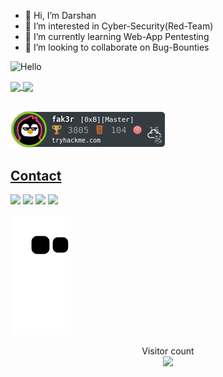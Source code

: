 - 👋 Hi, I’m Darshan 
- 👀 I’m interested in Cyber-Security(Red-Team)
- 🌱 I’m currently learning Web-App Pentesting
- 💞️ I’m looking to collaborate on Bug-Bounties 


![Hello](https://media0.giphy.com/media/3otPorWLQJq5GmHRtu/giphy.gif)

<div>
  <a href="https://github.com/darshannn10">
   <img align="center" height="170" src="https://github-readme-stats.vercel.app/api/top-langs/?username=darshannn10&layout=compact&langs_count=16&theme=dracula"/>
  <img align="center" src="https://github-readme-stats.vercel.app/api?username=darshannn10&show_icons=true&theme=dracula&include_all_commits=true&count_private=true&hide=issues"/>

</div>
<br>
  
![tryhackme stats](https://raw.githubusercontent.com/darshannn10/darshannn10/master/assets/thm_propic.png)

## Contact
<div> 
  <a href="https://www.linkedin.com/in/darshan-patel-9b4908190/" target="_blank"><img src="https://img.shields.io/badge/-LinkedIn-%230077B5?style=for-the-badge&logo=linkedin&logoColor=white" target="_blank"></a> 
  <a href="https://twitter.com/mostlyhigh" target="_blank"><img src="https://img.shields.io/badge/-Twitter-%23EA4335?style=for-the-badge&logo=youtube&logoColor=white" target="_blank"></a>
  <a href="https://instagram.com/darshan10_" target="_blank"><img src="https://img.shields.io/badge/-Instagram-%23E4405F?style=for-the-badge&logo=instagram&logoColor=white" target="_blank"></a>
  <a href = "mailto: darshanp054@gmail.com"><img src="https://img.shields.io/badge/-Gmail-%23333?style=for-the-badge&logo=gmail&logoColor=white" target="_blank"></a>



![Snake animation](https://github.com/darshannn10/darshannn10/blob/output/github-contribution-grid-snake.svg)

<p align="center"> 
  Visitor count<br>
  <img src="https://profile-counter.glitch.me/darshannn10/count.svg" />
</p>

